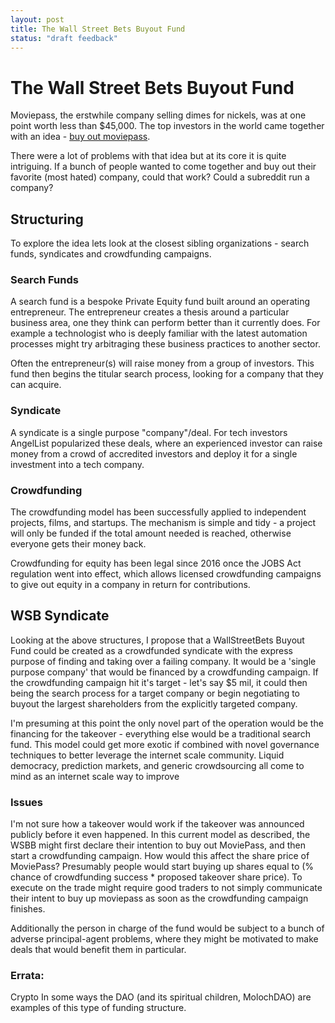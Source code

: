 ```yaml
---
layout: post
title: The Wall Street Bets Buyout Fund
status: "draft feedback"
---
```


# The Wall Street Bets Buyout Fund

Moviepass, the erstwhile company selling dimes for nickels, was at one point worth less than $45,000. The top investors in the world came together with an idea - [buy out moviepass](https://www.reddit.com/r/wallstreetbets/comments/93zcnq/we_can_pool_our_money_and_buy_movie_pass_right_now/). 

There were a lot of problems with that idea but at its core it is quite intriguing. If a bunch of people wanted to come together and buy out their favorite (most hated) company, could that work? Could a subreddit run a company?

## Structuring

To explore the idea lets look at the closest sibling organizations - search funds, syndicates and crowdfunding campaigns.

### Search Funds

A search fund is a bespoke Private Equity fund built around an operating entrepreneur. The entrepreneur creates a thesis around a particular business area, one they think can perform better than it currently does. For example a technologist who is deeply familiar with the latest automation processes might try arbitraging these business practices to another sector. 

Often the entrepreneur(s) will raise money from a group of investors. This fund then begins the titular search process, looking for a company that they can acquire.

### Syndicate
A syndicate is a single purpose "company"/deal. For tech investors AngelList popularized these deals, where an experienced investor can raise money from a crowd of accredited investors and deploy it for a single investment into a tech company. 


### Crowdfunding
The crowdfunding model has been successfully applied to independent projects, films, and startups. The mechanism is simple and tidy - a project will only be funded if the total amount needed is reached, otherwise everyone gets their money back.

Crowdfunding for equity has been legal since 2016 once the JOBS Act regulation went into effect, which allows licensed crowdfunding campaigns to give out equity in a company in return for contributions.

## WSB Syndicate
Looking at the above structures, I propose that a WallStreetBets Buyout Fund could be created as a crowdfunded syndicate with the express purpose of finding and taking over a failing company. It would be a 'single purpose company' that would be financed by a crowdfunding campaign. If the crowdfunding campaign hit it's target - let's say $5 mil, it could then being the search process for a target company or begin negotiating to buyout the largest shareholders from the explicitly targeted company.

I'm presuming at this point the only novel part of the operation would be the financing for the takeover - everything else would be a traditional search fund. This model could get more exotic if combined with novel governance techniques to better leverage the internet scale community. Liquid democracy, prediction markets, and generic crowdsourcing all come to mind as an internet scale way to improve 

### Issues

I'm not sure how a takeover would work if the takeover was announced publicly before it even happened. In this current model as described, the WSBB might first declare their intention to buy out MoviePass, and then start a crowdfunding campaign. How would this affect the share price of MoviePass? Presumably people would start buying up shares equal to (% chance of crowdfunding success * proposed takeover share price). To execute on the trade might require good traders to not simply communicate their intent to buy up moviepass as soon as the crowdfunding campaign finishes.

Additionally the person in charge of the fund would be subject to a bunch of adverse principal-agent problems, where they might be motivated to make deals that would benefit them in particular.


### Errata:
Crypto
In some ways the DAO (and its spiritual children, MolochDAO) are examples of this type of funding structure.


